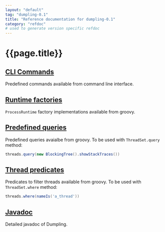 ```yaml
---
layout: "default"
tag: "dumpling-0.1"
title: "Reference documentation for dumpling-0.1"
category: "refdoc"
# used to generate version specific refdoc
---
```


# {{page.title}}

## [CLI Commands](cliCommands.html)

Predefined commands available from command line interface.

## [Runtime factories](factories.html)

`ProcessRuntime` factory implementations available from groovy.

## [Predefined queries](queries.html)

Predefined queries avaialbe from groovy. To be used with `ThreadSet.query` method:

```groovy
threads.query(new BlockingTree().showStackTraces())
```

## [Thread predicates](threadPredicates.html)

Predicates to filter threads available from groovy. To be used with `ThreadSet.where` method:

```groovy
threads.where(nameIs('a_thread'))
```

## [Javadoc](apidocs/)

Detailed javadoc of Dumpling.
